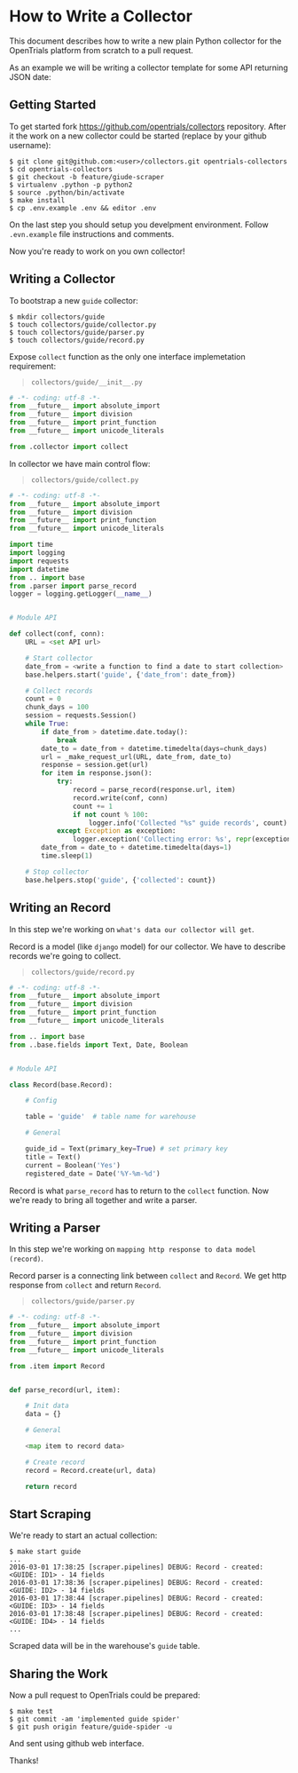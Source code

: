 # How to Write a Collector

This document describes how to write a new plain Python collector
for the OpenTrials platform from scratch to a pull request.

As an example we will be writing a collector template for some API
returning JSON date:

## Getting Started

To get started fork https://github.com/opentrials/collectors repository.
After it the work on a new collector could be started (replace <user> by
your github username):

```
$ git clone git@github.com:<user>/collectors.git opentrials-collectors
$ cd opentrials-collectors
$ git checkout -b feature/giude-scraper
$ virtualenv .python -p python2
$ source .python/bin/activate
$ make install
$ cp .env.example .env && editor .env
```

On the last step you should setup you develpment environment. Follow
`.evn.example` file instructions and comments.

Now you're ready to work on you own collector!

## Writing a Collector

To bootstrap a new `guide` collector:

```
$ mkdir collectors/guide
$ touch collectors/guide/collector.py
$ touch collectors/guide/parser.py
$ touch collectors/guide/record.py
```

Expose `collect` function as the only one interface
implemetation requirement:

> `collectors/guide/__init__.py`

```python
# -*- coding: utf-8 -*-
from __future__ import absolute_import
from __future__ import division
from __future__ import print_function
from __future__ import unicode_literals

from .collector import collect
```

In collector we have main control flow:

> `collectors/guide/collect.py`

```python
# -*- coding: utf-8 -*-
from __future__ import absolute_import
from __future__ import division
from __future__ import print_function
from __future__ import unicode_literals

import time
import logging
import requests
import datetime
from .. import base
from .parser import parse_record
logger = logging.getLogger(__name__)


# Module API

def collect(conf, conn):
    URL = <set API url>

    # Start collector
    date_from = <write a function to find a date to start collection>
    base.helpers.start('guide', {'date_from': date_from})

    # Collect records
    count = 0
    chunk_days = 100
    session = requests.Session()
    while True:
        if date_from > datetime.date.today():
            break
        date_to = date_from + datetime.timedelta(days=chunk_days)
        url = _make_request_url(URL, date_from, date_to)
        response = session.get(url)
        for item in response.json():
            try:
                record = parse_record(response.url, item)
                record.write(conf, conn)
                count += 1
                if not count % 100:
                    logger.info('Collected "%s" guide records', count)
            except Exception as exception:
                logger.exception('Collecting error: %s', repr(exception))
        date_from = date_to + datetime.timedelta(days=1)
        time.sleep(1)

    # Stop collector
    base.helpers.stop('guide', {'collected': count})
```

## Writing an Record

In this step we're working on `what's data our collector will get`.

Record is a model (like `django` model) for our collector. We have to describe
records we're going to collect.

> `collectors/guide/record.py`


```python
# -*- coding: utf-8 -*-
from __future__ import absolute_import
from __future__ import division
from __future__ import print_function
from __future__ import unicode_literals

from .. import base
from ..base.fields import Text, Date, Boolean


# Module API

class Record(base.Record):

    # Config

    table = 'guide'  # table name for warehouse

    # General

    guide_id = Text(primary_key=True) # set primary key
    title = Text()
    current = Boolean('Yes')
    registered_date = Date('%Y-%m-%d')
```

Record is what `parse_record` has to return to the `collect` function.
Now we're ready to bring all together and write a parser.

## Writing a Parser

In this step we're working on `mapping http response to data model (record)`.

Record parser is a connecting link between `collect` and `Record`. We get http response
from `collect` and return `Record`.

> `collectors/guide/parser.py`

```python
# -*- coding: utf-8 -*-
from __future__ import absolute_import
from __future__ import division
from __future__ import print_function
from __future__ import unicode_literals

from .item import Record


def parse_record(url, item):

    # Init data
    data = {}

    # General

    <map item to record data>

    # Create record
    record = Record.create(url, data)

    return record
```

## Start Scraping

We're ready to start an actual collection:

```
$ make start guide
...
2016-03-01 17:38:25 [scraper.pipelines] DEBUG: Record - created: <GUIDE: ID1> - 14 fields
2016-03-01 17:38:36 [scraper.pipelines] DEBUG: Record - created: <GUIDE: ID2> - 14 fields
2016-03-01 17:38:44 [scraper.pipelines] DEBUG: Record - created: <GUIDE: ID3> - 14 fields
2016-03-01 17:38:48 [scraper.pipelines] DEBUG: Record - created: <GUIDE: ID4> - 14 fields
...
```

Scraped data will be in the warehouse's `guide` table.

## Sharing the Work

Now a pull request to OpenTrials could be prepared:

```
$ make test
$ git commit -am 'implemented guide spider'
$ git push origin feature/guide-spider -u
```

And sent using github web interface.

Thanks!
